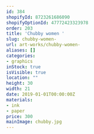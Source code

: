 ```yaml
---
id: 384
shopifyId: 8723261686090
shopifyOptionId: 47772423323978
order: 203
title: 'Chubby women '
slug: chubby-women-
url: art-works/chubby-women-
aliases: []
categories:
- graphics
inStock: true
isVisible: true
location: ""
height: 30
width: 21
date: 2019-01-01T00:00:00Z
materials:
- ink
- paper
price: 300
mainImage: chubby.jpg
---
```

